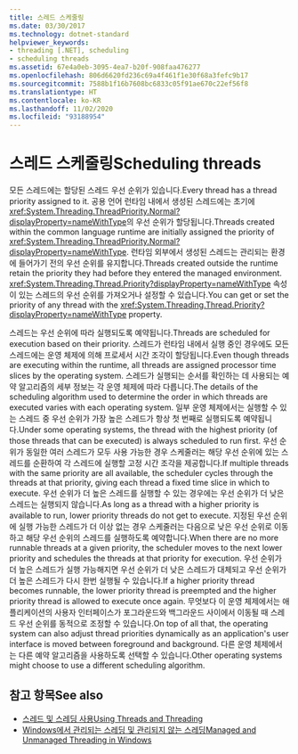 ```yaml
---
title: 스레드 스케줄링
ms.date: 03/30/2017
ms.technology: dotnet-standard
helpviewer_keywords:
- threading [.NET], scheduling
- scheduling threads
ms.assetid: 67e4a0eb-3095-4ea7-b20f-908faa476277
ms.openlocfilehash: 806d6620fd236c69a4f461f1e30f68a3fefc9b17
ms.sourcegitcommit: 7588b1f16b7608bc6833c05f91ae670c22ef56f8
ms.translationtype: HT
ms.contentlocale: ko-KR
ms.lasthandoff: 11/02/2020
ms.locfileid: "93188954"
---
```

# <a name="scheduling-threads"></a><span data-ttu-id="598b1-102">스레드 스케줄링</span><span class="sxs-lookup"><span data-stu-id="598b1-102">Scheduling threads</span></span>

<span data-ttu-id="598b1-103">모든 스레드에는 할당된 스레드 우선 순위가 있습니다.</span><span class="sxs-lookup"><span data-stu-id="598b1-103">Every thread has a thread priority assigned to it.</span></span> <span data-ttu-id="598b1-104">공용 언어 런타임 내에서 생성된 스레드에는 초기에 <xref:System.Threading.ThreadPriority.Normal?displayProperty=nameWithType>의 우선 순위가 할당됩니다.</span><span class="sxs-lookup"><span data-stu-id="598b1-104">Threads created within the common language runtime are initially assigned the priority of <xref:System.Threading.ThreadPriority.Normal?displayProperty=nameWithType>.</span></span> <span data-ttu-id="598b1-105">런타임 외부에서 생성된 스레드는 관리되는 환경에 들어가기 전의 우선 순위를 유지합니다.</span><span class="sxs-lookup"><span data-stu-id="598b1-105">Threads created outside the runtime retain the priority they had before they entered the managed environment.</span></span> <span data-ttu-id="598b1-106"><xref:System.Threading.Thread.Priority?displayProperty=nameWithType> 속성이 있는 스레드의 우선 순위를 가져오거나 설정할 수 있습니다.</span><span class="sxs-lookup"><span data-stu-id="598b1-106">You can get or set the priority of any thread with the <xref:System.Threading.Thread.Priority?displayProperty=nameWithType> property.</span></span>  
  
 <span data-ttu-id="598b1-107">스레드는 우선 순위에 따라 실행되도록 예약됩니다.</span><span class="sxs-lookup"><span data-stu-id="598b1-107">Threads are scheduled for execution based on their priority.</span></span> <span data-ttu-id="598b1-108">스레드가 런타임 내에서 실행 중인 경우에도 모든 스레드에는 운영 체제에 의해 프로세서 시간 조각이 할당됩니다.</span><span class="sxs-lookup"><span data-stu-id="598b1-108">Even though threads are executing within the runtime, all threads are assigned processor time slices by the operating system.</span></span> <span data-ttu-id="598b1-109">스레드가 실행되는 순서를 확인하는 데 사용되는 예약 알고리즘의 세부 정보는 각 운영 체제에 따라 다릅니다.</span><span class="sxs-lookup"><span data-stu-id="598b1-109">The details of the scheduling algorithm used to determine the order in which threads are executed varies with each operating system.</span></span> <span data-ttu-id="598b1-110">일부 운영 체제에서는 실행할 수 있는 스레드 중 우선 순위가 가장 높은 스레드가 항상 첫 번째로 실행되도록 예약됩니다.</span><span class="sxs-lookup"><span data-stu-id="598b1-110">Under some operating systems, the thread with the highest priority (of those threads that can be executed) is always scheduled to run first.</span></span> <span data-ttu-id="598b1-111">우선 순위가 동일한 여러 스레드가 모두 사용 가능한 경우 스케줄러는 해당 우선 순위에 있는 스레드를 순환하여 각 스레드에 실행할 고정 시간 조각을 제공합니다.</span><span class="sxs-lookup"><span data-stu-id="598b1-111">If multiple threads with the same priority are all available, the scheduler cycles through the threads at that priority, giving each thread a fixed time slice in which to execute.</span></span> <span data-ttu-id="598b1-112">우선 순위가 더 높은 스레드를 실행할 수 있는 경우에는 우선 순위가 더 낮은 스레드는 실행되지 않습니다.</span><span class="sxs-lookup"><span data-stu-id="598b1-112">As long as a thread with a higher priority is available to run, lower priority threads do not get to execute.</span></span> <span data-ttu-id="598b1-113">지정된 우선 순위에 실행 가능한 스레드가 더 이상 없는 경우 스케줄러는 다음으로 낮은 우선 순위로 이동하고 해당 우선 순위의 스레드를 실행하도록 예약합니다.</span><span class="sxs-lookup"><span data-stu-id="598b1-113">When there are no more runnable threads at a given priority, the scheduler moves to the next lower priority and schedules the threads at that priority for execution.</span></span> <span data-ttu-id="598b1-114">우선 순위가 더 높은 스레드가 실행 가능해지면 우선 순위가 더 낮은 스레드가 대체되고 우선 순위가 더 높은 스레드가 다시 한번 실행될 수 있습니다.</span><span class="sxs-lookup"><span data-stu-id="598b1-114">If a higher priority thread becomes runnable, the lower priority thread is preempted and the higher priority thread is allowed to execute once again.</span></span> <span data-ttu-id="598b1-115">무엇보다 이 운영 체제에서는 애플리케이션의 사용자 인터페이스가 포그라운드와 백그라운드 사이에서 이동될 때 스레드 우선 순위를 동적으로 조정할 수 있습니다.</span><span class="sxs-lookup"><span data-stu-id="598b1-115">On top of all that, the operating system can also adjust thread priorities dynamically as an application's user interface is moved between foreground and background.</span></span> <span data-ttu-id="598b1-116">다른 운영 체제에서는 다른 예약 알고리즘을 사용하도록 선택할 수 있습니다.</span><span class="sxs-lookup"><span data-stu-id="598b1-116">Other operating systems might choose to use a different scheduling algorithm.</span></span>  
  
## <a name="see-also"></a><span data-ttu-id="598b1-117">참고 항목</span><span class="sxs-lookup"><span data-stu-id="598b1-117">See also</span></span>

- [<span data-ttu-id="598b1-118">스레드 및 스레딩 사용</span><span class="sxs-lookup"><span data-stu-id="598b1-118">Using Threads and Threading</span></span>](using-threads-and-threading.md)
- [<span data-ttu-id="598b1-119">Windows에서 관리되는 스레딩 및 관리되지 않는 스레딩</span><span class="sxs-lookup"><span data-stu-id="598b1-119">Managed and Unmanaged Threading in Windows</span></span>](managed-and-unmanaged-threading-in-windows.md)
